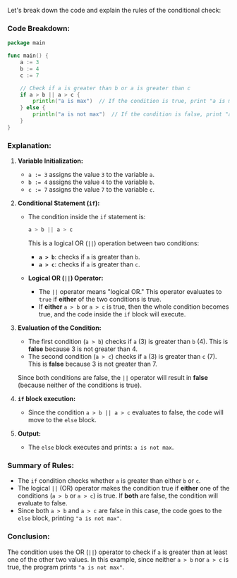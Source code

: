 Let's break down the code and explain the rules of the conditional check:

### **Code Breakdown:**

```go
package main

func main() {
	a := 3
	b := 4
	c := 7

	// Check if a is greater than b or a is greater than c
	if a > b || a > c {
		println("a is max")  // If the condition is true, print "a is max"
	} else {
		println("a is not max")  // If the condition is false, print "a is not max"
	}
}
```

### **Explanation:**

1. **Variable Initialization:**
   - `a := 3` assigns the value `3` to the variable `a`.
   - `b := 4` assigns the value `4` to the variable `b`.
   - `c := 7` assigns the value `7` to the variable `c`.

2. **Conditional Statement (`if`):**
   - The condition inside the `if` statement is:
     ```go
     a > b || a > c
     ```
     This is a logical OR (`||`) operation between two conditions:
     - **`a > b`**: checks if `a` is greater than `b`.
     - **`a > c`**: checks if `a` is greater than `c`.
   
   - **Logical OR (`||`) Operator:**
     - The `||` operator means "logical OR." This operator evaluates to `true` if **either** of the two conditions is true.
     - If **either** `a > b` or `a > c` is true, then the whole condition becomes true, and the code inside the `if` block will execute.

3. **Evaluation of the Condition:**
   - The first condition (`a > b`) checks if `a` (3) is greater than `b` (4). This is **false** because 3 is not greater than 4.
   - The second condition (`a > c`) checks if `a` (3) is greater than `c` (7). This is **false** because 3 is not greater than 7.
   
   Since both conditions are false, the `||` operator will result in **false** (because neither of the conditions is true).

4. **`if` block execution:**
   - Since the condition `a > b || a > c` evaluates to false, the code will move to the `else` block.

5. **Output:**
   - The `else` block executes and prints: `a is not max`.

### **Summary of Rules:**

- The `if` condition checks whether `a` is greater than either `b` or `c`. 
- The logical `||` (OR) operator makes the condition true if **either** one of the conditions (`a > b` or `a > c`) is true. If **both** are false, the condition will evaluate to false.
- Since both `a > b` and `a > c` are false in this case, the code goes to the `else` block, printing `"a is not max"`.

### **Conclusion:**
The condition uses the OR (`||`) operator to check if `a` is greater than at least one of the other two values. In this example, since neither `a > b` nor `a > c` is true, the program prints `"a is not max"`.